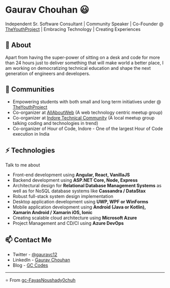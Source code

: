 # Gaurav Chouhan 😃
Independent Sr. Software Consultant | Community Speaker | Co-Founder @ [TheYouthProject](https://github.com/TheYouthProject) | Embracing Technology | Creating Experiences

## 🧐 About
Apart from having the super-power of sitting on a desk and code for more than 24 hours just to deliver something that will make world a better place, I am working on democratizing technical education and shape the next generation of engineers and developers.

## 👯 Communities
- Empowering students with both small and long term initiatives under @ [TheYouthProject](https://theyouthproject.in)
- Co-organizer at [AllAboutWeb](https://twitter.com/allaboutweb) (A web technology centric meetup group)
- Co-organizer at [Indore Technical Community](https://twitter.com/indoretechcom) (A local meetup group talking coding and technologies in trend)
- Co-organizer of Hour of Code, Indore - One of the largest Hour of Code execution in India

## ⚡ Technologies
Talk to me about
- Front-end development using **Angular, React, VanillaJS**
- Backend development using **ASP.NET Core, Node, Express**
- Architectural design for **Relational Database Management Systems** as well as for NoSQL database systems like **Cassandra / DataStax**
- Robust full-stack system design implementation
- Desktop application development using **UWP, WPF or WinForms**
- Mobile application development using **Android (Java or Kotlin), Xamarin Android / Xamarin iOS, Ionic**
- Creating scalable cloud architecture using **Microsoft Azure**
- Project Management and CD/CI using **Azure DevOps**

## 📫 Contact Me
- Twitter - [@gauravc12](https://twitter.com/gauravc12)
- LinkedIn - [Gaurav Chouhan](https://in.linkedin.com/in/gauravc12)
- Blog - [GC Codes](https://gc-codes.com)

---
⭐️ From [gc-FayasNoushady0chuh](https://github.com/FayasNoushady0chuh)
